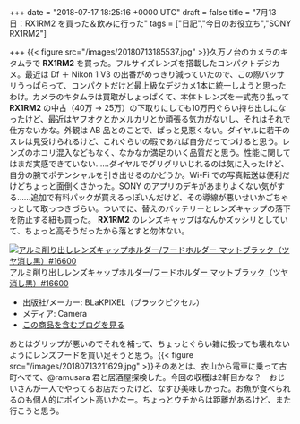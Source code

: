 
+++
date = "2018-07-17 18:25:16 +0000 UTC"
draft = false
title = "7月13日：RX1RM2 を買った＆飲みに行った"
tags = ["日記","今日のお役立ち","SONY RX1RM2"]

+++
{{< figure src="/images/20180713185537.jpg"  >}}久万ノ台のカメラのキタムラで **RX1RM2** を買った。フルサイズレンズを搭載したコンパクトデジカメ。最近は Df ＋ Nikon 1 V3 の出番がめっきり減っていたので、この際バッサリうっぱらって、コンパクトだけど最上級なデジカメ1本に統一しようと思ったわけ。カメラのキタムラは買取がしょっぱくて、本体トレンズを一式売り払って **RX1RM2** の中古（40万 → 25万）の下取りにしても10万円ぐらい持ち出しになったけど、最近はヤフオクとかメルカリとか頑張る気力がないし、それはそれで仕方ないかな。外観は AB 品とのことで、ぱっと見悪くない。ダイヤルに若干のスレは見受けられるけど、これぐらいの瑕であれば自分だってつけると思う。レンズのホコリ混入などもなく、なかなか満足のいく品質だと思う。性能に関してはまだ実感できていない……ダイヤルでグリグリいじれるのは気に入ったけど、自分の腕でポテンシャルを引き出せるのかどうか。Wi-Fi での写真転送は便利だけどちょっと面倒くさかった。SONY のアプリのデキがあまりよくない気がする……追加で有料パックが買えるっぽいんだけど、その導線が悪いせいかごちゃっとして取っつきづらい。ついでに、替えのバッテリーとレンズキャップの落下を防止する紐も買った。 **RX1RM2** のレンズキャップはなんかズッシリとしていて、ちょっと高そうだったから落とすと勿体ない。<div class="hatena-asin-detail"><a href="http://www.amazon.co.jp/exec/obidos/ASIN/B00I8H8QBW/bestylesnet-22/"><img src="https://images-fe.ssl-images-amazon.com/images/I/41QlppCDIBL._SL160_.jpg" class="hatena-asin-detail-image" alt="アルミ削り出しレンズキャップホルダー/フードホルダー マットブラック（ツヤ消し黒）#16600" title="アルミ削り出しレンズキャップホルダー/フードホルダー マットブラック（ツヤ消し黒）#16600"/></a><div class="hatena-asin-detail-info"><a href="http://www.amazon.co.jp/exec/obidos/ASIN/B00I8H8QBW/bestylesnet-22/">アルミ削り出しレンズキャップホルダー/フードホルダー マットブラック（ツヤ消し黒）#16600</a><ul><li><span class="hatena-asin-detail-label">出版社/メーカー:</span> BLaKPIXEL（ブラックピクセル）</li><li><span class="hatena-asin-detail-label">メディア:</span> Camera</li><li><a href="http://d.hatena.ne.jp/asin/B00I8H8QBW/bestylesnet-22" target="_blank">この商品を含むブログを見る</a></li></ul></div><div class="hatena-asin-detail-foot"></div></div>あとはグリップが悪いのでそれを補って、ちょっとぐらい雑に扱っても壊れないようにレンズフードを買い足そうと思う。{{< figure src="/images/20180713211629.jpg"  >}}そのあとは、衣山から電車に乗って古町へでて、@ramusara 君と居酒屋探検した。今回の収穫は2軒目かな？　おじいさんが一人でやってるお店だったけど、なすび美味しかった。お魚が食べられるのも個人的にポイント高いかなー。ちょっとウチからは距離があるけど、また行こうと思う。


